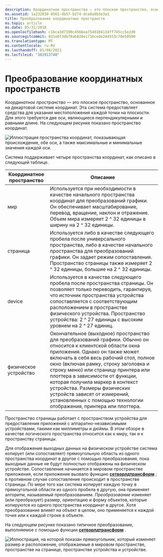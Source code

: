 ```yaml
---
description: Координатное пространство — это плоское пространство, основанное на декартовой системе координат.
ms.assetid: 1a232030-8561-4b57-b274-dca0a8b3e3a1
title: Преобразование координатных пространств
ms.topic: article
ms.date: 05/31/2018
ms.openlocfilehash: c1bca3d7190c4566ea7548166134ff745cc5e2d8
ms.sourcegitcommit: 831e8f3db78ab820e1710cede244553c70e50500
ms.translationtype: MT
ms.contentlocale: ru-RU
ms.lasthandoff: 01/08/2021
ms.locfileid: "103913740"
---
```

# <a name="transformation-of-coordinate-spaces"></a>Преобразование координатных пространств

*Координатное пространство* — это плоское пространство, основанное на декартовой системе координат. Эта система предоставляет средства для указания местоположения каждой точки на плоскости. Для этого требуется две оси, являющиеся перпендикулярными и равными длине. На следующем рисунке показано пространство координат.

![Иллюстрация пространства координат, показывающая происхождение, обе оси, а также максимальные и минимальные значения каждой оси.](images/cstrn-07.png)

Система поддерживает четыре пространства координат, как описано в следующей таблице.



| Координатное пространство | Описание                                                                                                                                                                                                                                                                                                                                                                                                                                                                |
|------------------|----------------------------------------------------------------------------------------------------------------------------------------------------------------------------------------------------------------------------------------------------------------------------------------------------------------------------------------------------------------------------------------------------------------------------------------------------------------------------|
| мир            | Используется при необходимости в качестве начального пространства координат для преобразований графики. Он обеспечивает масштабирование, перевод, вращение, наклон и отражение. Объем мира измеряет 2 ^ 32 единицы в ширину на 2 ^ 32 единицы.                                                                                                                                                                                                                                                                |
| страница             | Используется либо в качестве следующего пробела после универсального пространства, либо в качестве начального пространства для преобразований графики. Он задает режим сопоставления. Пространство страницы также измеряет 2 ^ 32 единицы, большие на 2 ^ 32 единицы.                                                                                                                                                                                                                                                                              |
| device           | Используется в качестве следующего пробела после пространства страницы. Он позволяет только переводить, гарантируя, что источник пространства устройства сопоставляется с соответствующим расположением в пространстве физического устройства. Пространство устройства: 2 ^ 27 единицы с высоким уровнем на 2 ^ 27 единиц.                                                                                                                                                                                                                                          |
| физическое устройство  | Окончательное (выходное) пространство для преобразований графики. Обычно он относится к клиентской области окна приложения. Однако он также может включать в себя весь рабочий стол, полное окно (включая рамку, строку заголовка и строку меню) или страницу принтера или плоттера в зависимости от функции, которая получила маркер в контекст устройства. Размеры физических устройств зависят от измерений, установленных с помощью технологии отображения, принтера или плоттера. |



 

Пространство страницы работает с пространством устройства для предоставления приложений с аппаратно-независимыми устройствами, такими как миллиметры и дюймы. В этом обзоре в качестве логического пространства относится как к миру, так и к пространству страницы.

Для отображения выходных данных на физическом устройстве система копирует (или сопоставляет) прямоугольную область из одного пространства координат в другое с помощью преобразования, пока выходные данные не будут полностью отображены на физическом устройстве. Сопоставление начинается в мировом пространстве приложения, если приложение вызвало функцию [**сетворлдтрансформ**](/windows/desktop/api/Wingdi/nf-wingdi-setworldtransform) ; в противном случае сопоставление происходит в пространстве страницы. По мере того как система копирует каждую точку в прямоугольной области из одного пробела в другую, она применяет алгоритм, называемый преобразованием. *Преобразование* изменяет (или преобразует) размер, ориентацию и форму объектов, которые копируются из одного пространства координат в другое. Хотя преобразование влияет на объект в целом, оно применяется к каждой точке или к каждой строке в объекте.

На следующем рисунке показано типичное преобразование, выполняемое с помощью функции [**сетворлдтрансформ**](/windows/desktop/api/Wingdi/nf-wingdi-setworldtransform) .

![Иллюстрация, на которой показан прямоугольник, который изменяет размер и расположение, отображаемые в мировом пространстве, пространстве на странице, пространстве устройства и устройстве.](images/cstrn-08.png)

 

 



